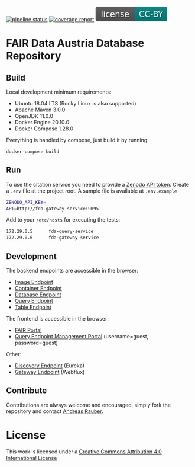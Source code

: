 [![pipeline status](https://gitlab.phaidra.org/fair-data-austria-db-repository/fda-services/badges/master/pipeline.svg)](https://gitlab.phaidra.org/fair-data-austria-db-repository/fda-services/-/commits/master)
[![coverage report](https://gitlab.phaidra.org/fair-data-austria-db-repository/fda-services/badges/master/coverage.svg)](https://gitlab.phaidra.org/fair-data-austria-db-repository/fda-services/-/commits/master)
[![license](.gitlab/license.svg)](http://creativecommons.org/licenses/by/4.0/)

# FAIR Data Austria Database Repository

## Build

Local development minimum requirements:

- Ubuntu 18.04 LTS (Rocky Linux is also supported)
- Apache Maven 3.0.0
- OpenJDK 11.0.0
- Docker Engine 20.10.0
- Docker Compose 1.28.0

Everything is handled by compose, just build it by running:

```bash
docker-compose build
```

## Run

To use the citation service you need to provide a
[Zenodo API token](https://zenodo.org/account/settings/applications/tokens/new/). Create a `.env` file at the project
root. A sample file is available at `.env.example`

```bash
ZENODO_API_KEY=
API=http://fda-gateway-service:9095
```

Add to your `/etc/hosts` for executing the tests:

```bash
172.29.0.5      fda-query-service
172.29.0.6      fda-gateway-service
```

## Development

The backend endpoints are accessible in the browser:

- [Image Endpoint](http://localhost:9091/swagger-ui/)
- [Container Endpoint](http://localhost:9091/swagger-ui/)
- [Database Endpoint](http://localhost:9092/swagger-ui/)
- [Query Endpoint](http://localhost:9093/swagger-ui/)
- [Table Endpoint](http://localhost:9094/swagger-ui/)

The frontend is accessible in the browser:

- [FAIR Portal](http://localhost:3000)
- [Query Endpoint Management Portal](http://localhost:15672) (username=guest, password=guest)

Other:

- [Discovery Endpoint](http://localhost:9090/) (Eureka)
- [Gateway Endpoint](http://localhost:9095/swagger-ui/) (Webflux)

## Contribute

Contributions are always welcome and encouraged, simply fork the repository and
contact [Andreas Rauber](http://www.ifs.tuwien.ac.at/~andi/).

# License

This work is licensed under
a [Creative Commons Attribution 4.0 International License](http://creativecommons.org/licenses/by/4.0/)